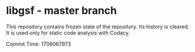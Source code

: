 # libgsf - master branch

This repository contains frozen state of the repository.
Its history is cleared. It is used only for static code
analysis with Codacy.

Commit Time: 1708067973